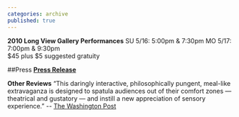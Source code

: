 ```yaml
---
categories: archive
published: true
---
```


**2010 Long View Gallery Performances**
SU 5/16: 5:00pm & 7:30pm 
MO 5/17: 7:00pm & 9:30pm  
$45 plus $5 suggested gratuity

##Press
**[Press Release](https://www.dropbox.com/s/g3bidccm9wp3rou/TactileDinner2010-PressRelease.pdf)**

**Other Reviews**
“This daringly interactive, philosophically pungent, meal-like extravaganza is designed to spatula audiences out of their comfort zones — theatrical and gustatory — and instill a new appreciation of sensory experience.”
-- [The Washington Post](http://www.washingtonpost.com/gog/performing-arts/a-tactile-dinner,1157229/critic-review.html)